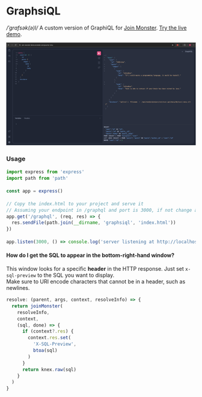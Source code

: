 GraphsiQL
========

*/ˈɡrafsək(ə)l/* A custom version of GraphiQL for [Join Monster](https://github.com/join-monster/join-monster).
[Try the live demo](https://join-monster-demo.onrender.com/graphql).


![graphsiql](../../docs/img/graphsiql.png)


### Usage

```javascript
import express from 'express'
import path from 'path'

const app = express()

// Copy the index.html to your project and serve it
// Assuming your endpoint in /graphql and port is 3000, if not change accordingly
app.get('/graphql', (req, res) => {
  res.sendFile(path.join(__dirname, 'graphsiql', 'index.html'))
})

app.listen(3000, () => console.log('server listening at http://localhost:3000/graphql'))
```

#### How do I get the SQL to appear in the bottom-right-hand window?
 
This window looks for a specific **header** in the HTTP response. Just set `x-sql-preview` to the SQL you want to display.  
Make sure to URI encode characters that cannot be in a header, such as newlines.

```javascript
resolve: (parent, args, context, resolveInfo) => {
  return joinMonster(
    resolveInfo,
    context,
    (sql, done) => {
      if (context?.res) {
        context.res.set(
          'X-SQL-Preview',
          btoa(sql)
        )
      }
      return knex.raw(sql)
    }
  )
}
```